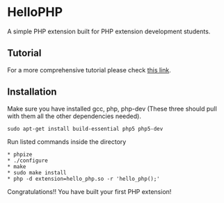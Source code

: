 HelloPHP
========                                                                                                               
A simple PHP extension built for PHP extension development students.

Tutorial
-------- 
For a more comprehensive tutorial please check [this link](http://www.vladimirivic.com/articles/a-quick-and-straightforward-introduction-to-php-extension-building.html).

Installation
------------

Make sure you have installed gcc, php, php-dev (These three should pull with them all the other dependencies needed). 
   
    sudo apt-get install build-essential php5 php5-dev

Run listed commands inside the directory
    
    * phpize
    * ./configure
    * make
    * sudo make install
    * php -d extension=hello_php.so -r 'hello_php();'

Congratulations!! You have built your first PHP extension!
